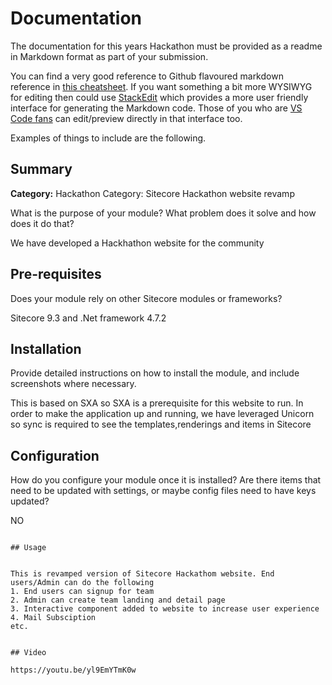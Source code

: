 # Documentation

The documentation for this years Hackathon must be provided as a readme in Markdown format as part of your submission. 

You can find a very good reference to Github flavoured markdown reference in [this cheatsheet](https://github.com/adam-p/markdown-here/wiki/Markdown-Cheatsheet). If you want something a bit more WYSIWYG for editing then could use [StackEdit](https://stackedit.io/app) which provides a more user friendly interface for generating the Markdown code. Those of you who are [VS Code fans](https://code.visualstudio.com/docs/languages/markdown#_markdown-preview) can edit/preview directly in that interface too.

Examples of things to include are the following.

## Summary

**Category:** Hackathon Category: Sitecore Hackathon website revamp

What is the purpose of your module? What problem does it solve and how does it do that?

We have developed a Hackhathon website for the community

## Pre-requisites

Does your module rely on other Sitecore modules or frameworks?


Sitecore 9.3 and .Net framework 4.7.2

## Installation

Provide detailed instructions on how to install the module, and include screenshots where necessary.

This is based on SXA so SXA is a prerequisite for this website to run. In order to make the application up and running, we have leveraged Unicorn so sync is required to see the templates,renderings and items in Sitecore

## Configuration

How do you configure your module once it is installed? Are there items that need to be updated with settings, or maybe config files need to have keys updated?

NO

```

## Usage


This is revamped version of Sitecore Hackathom website. End users/Admin can do the following
1. End users can signup for team
2. Admin can create team landing and detail page
3. Interactive component added to website to increase user experience
4. Mail Subsciption
etc.


## Video

https://youtu.be/yl9EmYTmK0w
